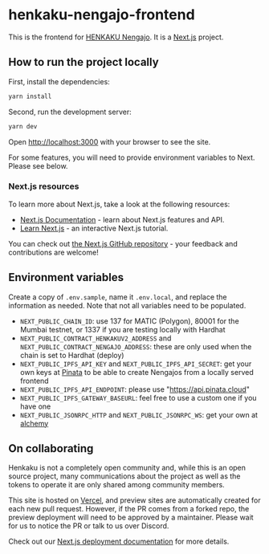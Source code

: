 # henkaku-nengajo-frontend

This is the frontend for [HENKAKU Nengajo](https://nengajo.henkaku.org/). It is a [Next.js](https://nextjs.org/) project.

## How to run the project locally

First, install the dependencies:

```bash
yarn install
```

Second, run the development server:

```bash
yarn dev
```

Open [http://localhost:3000](http://localhost:3000) with your browser to see the site.

For some features, you will need to provide environment variables to Next. Please see below.

### Next.js resources

To learn more about Next.js, take a look at the following resources:

- [Next.js Documentation](https://nextjs.org/docs) - learn about Next.js features and API.
- [Learn Next.js](https://nextjs.org/learn) - an interactive Next.js tutorial.

You can check out [the Next.js GitHub repository](https://github.com/vercel/next.js/) - your feedback and contributions are welcome!

## Environment variables

Create a copy of `.env.sample`, name it `.env.local`, and replace the information as needed. Note that not all variables need to be populated.

- `NEXT_PUBLIC_CHAIN_ID`: use 137 for MATIC (Polygon), 80001 for the Mumbai testnet, or 1337 if you are testing locally with Hardhat
- `NEXT_PUBLIC_CONTRACT_HENKAKUV2_ADDRESS` and `NEXT_PUBLIC_CONTRACT_NENGAJO_ADDRESS`: these are only used when the chain is set to Hardhat (deploy)
- `NEXT_PUBLIC_IPFS_API_KEY` and `NEXT_PUBLIC_IPFS_API_SECRET`: get your own keys at [Pinata](https://app.pinata.cloud/) to be able to create Nengajos from a locally served frontend
- `NEXT_PUBLIC_IPFS_API_ENDPOINT`: please use "https://api.pinata.cloud"
- `NEXT_PUBLIC_IPFS_GATEWAY_BASEURL`: feel free to use a custom one if you have one
- `NEXT_PUBLIC_JSONRPC_HTTP` and `NEXT_PUBLIC_JSONRPC_WS`: get your own at [alchemy](https://www.alchemy.com/)

## On collaborating

Henkaku is not a completely open community and, while this is an open source project, many communications about the project as well as the tokens to operate it are only shared among community members.

This site is hosted on [Vercel](https://vercel.com/), and preview sites are automatically created for each new pull request. However, if the PR comes from a forked repo, the preview deployment will need to be approved by a maintainer. Please wait for us to notice the PR or talk to us over Discord.

Check out our [Next.js deployment documentation](https://nextjs.org/docs/deployment) for more details.
